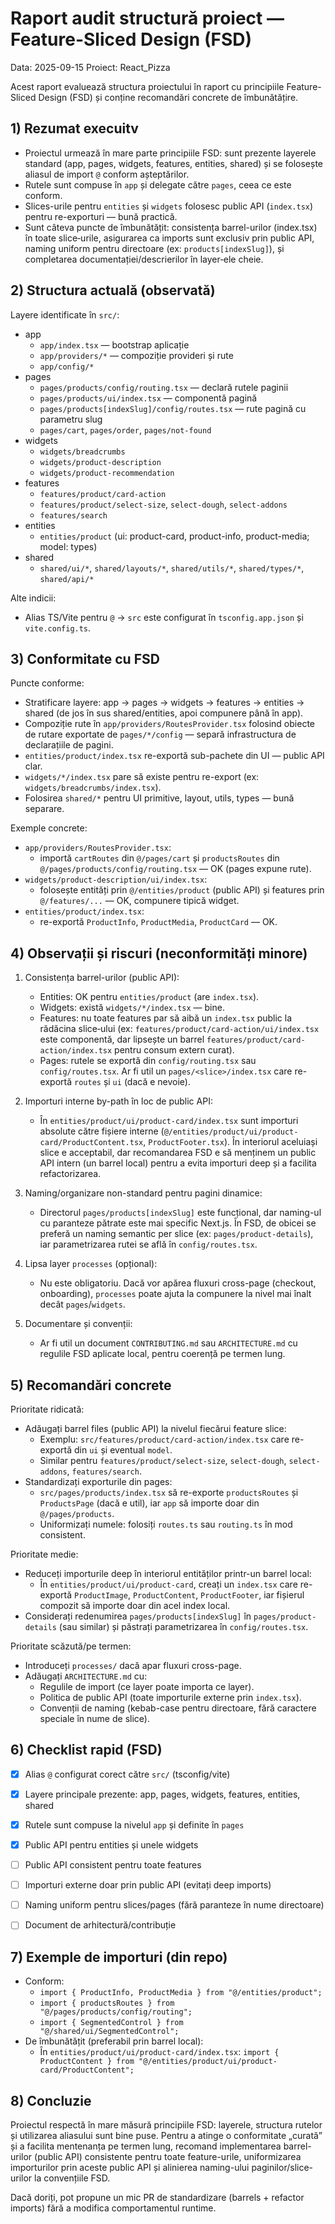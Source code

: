 # Raport audit structură proiect — Feature-Sliced Design (FSD)

Data: 2025-09-15
Proiect: React_Pizza

Acest raport evaluează structura proiectului în raport cu principiile Feature-Sliced Design (FSD) și conține recomandări concrete de îmbunătățire.


## 1) Rezumat execuitv
- Proiectul urmează în mare parte principiile FSD: sunt prezente layerele standard (app, pages, widgets, features, entities, shared) și se folosește aliasul de import `@` conform așteptărilor.
- Rutele sunt compuse în `app` și delegate către `pages`, ceea ce este conform.
- Slices-urile pentru `entities` și `widgets` folosesc public API (`index.tsx`) pentru re-exporturi — bună practică.
- Sunt câteva puncte de îmbunătățit: consistența barrel-urilor (index.tsx) în toate slice‑urile, asigurarea ca imports sunt exclusiv prin public API, naming uniform pentru directoare (ex: `products[indexSlug]`), și completarea documentației/descrierilor în layer‑ele cheie.


## 2) Structura actuală (observată)
Layere identificate în `src/`:
- app
  - `app/index.tsx` — bootstrap aplicație
  - `app/providers/*` — compoziție provideri și rute
  - `app/config/*`
- pages
  - `pages/products/config/routing.tsx` — declară rutele paginii
  - `pages/products/ui/index.tsx` — componentă pagină
  - `pages/products[indexSlug]/config/routes.tsx` — rute pagină cu parametru slug
  - `pages/cart`, `pages/order`, `pages/not-found`
- widgets
  - `widgets/breadcrumbs`
  - `widgets/product-description`
  - `widgets/product-recommendation`
- features
  - `features/product/card-action`
  - `features/product/select-size`, `select-dough`, `select-addons`
  - `features/search`
- entities
  - `entities/product` (ui: product-card, product-info, product-media; model: types)
- shared
  - `shared/ui/*`, `shared/layouts/*`, `shared/utils/*`, `shared/types/*`, `shared/api/*`

Alte indicii:
- Alias TS/Vite pentru `@` → `src` este configurat în `tsconfig.app.json` și `vite.config.ts`.


## 3) Conformitate cu FSD
Puncte conforme:
- Stratificare layere: app → pages → widgets → features → entities → shared (de jos în sus shared/entities, apoi compunere până în app).
- Compoziție rute în `app/providers/RoutesProvider.tsx` folosind obiecte de rutare exportate de `pages/*/config` — separă infrastructura de declarațiile de pagini.
- `entities/product/index.tsx` re-exportă sub-pachete din UI — public API clar.
- `widgets/*/index.tsx` pare să existe pentru re-export (ex: `widgets/breadcrumbs/index.tsx`).
- Folosirea `shared/*` pentru UI primitive, layout, utils, types — bună separare.

Exemple concrete:
- `app/providers/RoutesProvider.tsx`:
  - importă `cartRoutes` din `@/pages/cart` și `productsRoutes` din `@/pages/products/config/routing.tsx` — OK (pages expune rute).
- `widgets/product-description/ui/index.tsx`:
  - folosește entități prin `@/entities/product` (public API) și features prin `@/features/...` — OK, compunere tipică widget.
- `entities/product/index.tsx`:
  - re-exportă `ProductInfo`, `ProductMedia`, `ProductCard` — OK.


## 4) Observații și riscuri (neconformități minore)
1. Consistența barrel-urilor (public API):
   - Entities: OK pentru `entities/product` (are `index.tsx`).
   - Widgets: există `widgets/*/index.tsx` — bine.
   - Features: nu toate features par să aibă un `index.tsx` public la rădăcina slice‑ului (ex: `features/product/card-action/ui/index.tsx` este componentă, dar lipsește un barrel `features/product/card-action/index.tsx` pentru consum extern curat).
   - Pages: rutele se exportă din `config/routing.tsx` sau `config/routes.tsx`. Ar fi util un `pages/<slice>/index.tsx` care re-exportă `routes` și `ui` (dacă e nevoie).

2. Importuri interne by-path în loc de public API:
   - În `entities/product/ui/product-card/index.tsx` sunt importuri absolute către fișiere interne (`@/entities/product/ui/product-card/ProductContent.tsx`, `ProductFooter.tsx`). În interiorul aceluiași slice e acceptabil, dar recomandarea FSD e să menținem un public API intern (un barrel local) pentru a evita importuri deep și a facilita refactorizarea.

3. Naming/organizare non-standard pentru pagini dinamice:
   - Directorul `pages/products[indexSlug]` este funcțional, dar naming-ul cu paranteze pătrate este mai specific Next.js. În FSD, de obicei se preferă un naming semantic per slice (ex: `pages/product-details`), iar parametrizarea rutei se află în `config/routes.tsx`.

4. Lipsa layer `processes` (opțional):
   - Nu este obligatoriu. Dacă vor apărea fluxuri cross-page (checkout, onboarding), `processes` poate ajuta la compunere la nivel mai înalt decât `pages`/`widgets`.

5. Documentare și convenții:
   - Ar fi util un document `CONTRIBUTING.md` sau `ARCHITECTURE.md` cu regulile FSD aplicate local, pentru coerență pe termen lung.


## 5) Recomandări concrete
Prioritate ridicată:
- Adăugați barrel files (public API) la nivelul fiecărui feature slice:
  - Exemplu: `src/features/product/card-action/index.tsx` care re-exportă din `ui` și eventual `model`.
  - Similar pentru `features/product/select-size`, `select-dough`, `select-addons`, `features/search`.
- Standardizați exporturile din pages:
  - `src/pages/products/index.tsx` să re-exporte `productsRoutes` și `ProductsPage` (dacă e util), iar `app` să importe doar din `@/pages/products`.
  - Uniformizați numele: folosiți `routes.ts` sau `routing.ts` în mod consistent.

Prioritate medie:
- Reduceți importurile deep în interiorul entităților printr-un barrel local:
  - În `entities/product/ui/product-card`, creați un `index.tsx` care re-exportă `ProductImage`, `ProductContent`, `ProductFooter`, iar fișierul compozit să importe doar din acel index local.
- Considerați redenumirea `pages/products[indexSlug]` în `pages/product-details` (sau similar) și păstrați parametrizarea în `config/routes.tsx`.

Prioritate scăzută/pe termen:
- Introduceți `processes/` dacă apar fluxuri cross-page.
- Adăugați `ARCHITECTURE.md` cu:
  - Regulile de import (ce layer poate importa ce layer).
  - Politica de public API (toate importurile externe prin `index.tsx`).
  - Convenții de naming (kebab-case pentru directoare, fără caractere speciale în nume de slice).


## 6) Checklist rapid (FSD)
- [x] Alias `@` configurat corect către `src/` (tsconfig/vite)
- [x] Layere principale prezente: app, pages, widgets, features, entities, shared
- [x] Rutele sunt compuse la nivelul `app` și definite în `pages`
- [x] Public API pentru entities și unele widgets
- [ ] Public API consistent pentru toate features
- [ ] Importuri externe doar prin public API (evitați deep imports)
- [ ] Naming uniform pentru slices/pages (fără paranteze în nume directoare)
- [ ] Document de arhitectură/contribuție


## 7) Exemple de importuri (din repo)
- Conform:
  - `import { ProductInfo, ProductMedia } from "@/entities/product";`
  - `import { productsRoutes } from "@/pages/products/config/routing";`
  - `import { SegmentedControl } from "@/shared/ui/SegmentedControl";`
- De îmbunătățit (preferabil prin barrel local):
  - În `entities/product/ui/product-card/index.tsx`: `import { ProductContent } from "@/entities/product/ui/product-card/ProductContent";`


## 8) Concluzie
Proiectul respectă în mare măsură principiile FSD: layerele, structura rutelor și utilizarea aliasului sunt bine puse. Pentru a atinge o conformitate „curată” și a facilita mentenanța pe termen lung, recomand implementarea barrel-urilor (public API) consistente pentru toate feature-urile, uniformizarea importurilor prin aceste public API și alinierea naming-ului paginilor/slice-urilor la convențiile FSD.

Dacă doriți, pot propune un mic PR de standardizare (barrels + refactor imports) fără a modifica comportamentul runtime.
